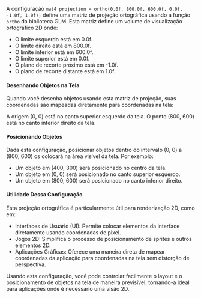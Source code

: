 A configuração `mat4 projection = ortho(0.0f, 800.0f, 600.0f, 0.0f, -1.0f, 1.0f);` define uma matriz de projeção ortográfica usando a função `ortho` da biblioteca GLM. Esta matriz define um volume de visualização ortográfico 2D onde:

- O limite esquerdo está em 0.0f.
- O limite direito está em 800.0f.
- O limite inferior está em 600.0f.
- O limite superior está em 0.0f.
- O plano de recorte próximo está em -1.0f.
- O plano de recorte distante está em 1.0f.

#### Desenhando Objetos na Tela

Quando você desenha objetos usando esta matriz de projeção, suas coordenadas são mapeadas diretamente para coordenadas na tela:

A origem (0, 0) está no canto superior esquerdo da tela.
O ponto (800, 600) está no canto inferior direito da tela.

#### Posicionando Objetos

Dada esta configuração, posicionar objetos dentro do intervalo (0, 0) a (800, 600) os colocará na área visível da tela. Por exemplo:

- Um objeto em (400, 300) será posicionado no centro da tela.
- Um objeto em (0, 0) será posicionado no canto superior esquerdo.
- Um objeto em (800, 600) será posicionado no canto inferior direito.

#### Utilidade Dessa Configuração

Esta projeção ortográfica é particularmente útil para renderização 2D, como em:

- Interfaces de Usuário (UI): Permite colocar elementos da interface diretamente usando coordenadas de pixel.
- Jogos 2D: Simplifica o processo de posicionamento de sprites e outros elementos 2D.
- Aplicações Gráficas: Oferece uma maneira direta de mapear coordenadas da aplicação para coordenadas na tela sem distorção de perspectiva.

Usando esta configuração, você pode controlar facilmente o layout e o posicionamento de objetos na tela de maneira previsível, tornando-a ideal para aplicações onde é necessário uma visão 2D.
